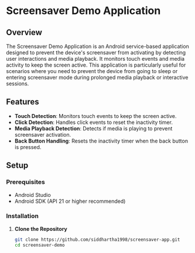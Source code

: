 # Screensaver Demo Application

## Overview

The Screensaver Demo Application is an Android service-based application designed to prevent the device's screensaver from activating by detecting user interactions and media playback. It monitors touch events and media activity to keep the screen active. This application is particularly useful for scenarios where you need to prevent the device from going to sleep or entering screensaver mode during prolonged media playback or interactive sessions.

## Features

- **Touch Detection**: Monitors touch events to keep the screen active.
- **Click Detection**: Handles click events to reset the inactivity timer.
- **Media Playback Detection**: Detects if media is playing to prevent screensaver activation.
- **Back Button Handling**: Resets the inactivity timer when the back button is pressed.

## Setup

### Prerequisites

- Android Studio
- Android SDK (API 21 or higher recommended)

### Installation

1. **Clone the Repository**

   ```sh
   git clone https://github.com/siddhartha1998/screensaver-app.git
   cd screensaver-demo
